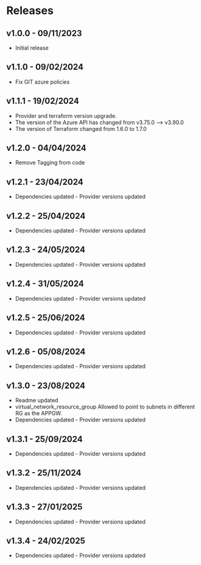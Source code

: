 # Releases

## v1.0.0 - 09/11/2023

* Initial release

## v1.1.0 - 09/02/2024

* Fix GIT azure policies

## v1.1.1 - 19/02/2024

* Provider and terraform version upgrade.
* The version of the Azure API has changed from v3.75.0 --> v3.90.0
* The version of Terraform changed from 1.6.0 to 1.7.0

## v1.2.0 - 04/04/2024

* Remove Tagging from code

## v1.2.1 - 23/04/2024

* Dependencies updated - Provider versions updated

## v1.2.2 - 25/04/2024

* Dependencies updated - Provider versions updated

## v1.2.3 - 24/05/2024

* Dependencies updated - Provider versions updated

## v1.2.4 - 31/05/2024

* Dependencies updated - Provider versions updated

## v1.2.5 - 25/06/2024

* Dependencies updated - Provider versions updated

## v1.2.6 - 05/08/2024

* Dependencies updated - Provider versions updated

## v1.3.0 - 23/08/2024

* Readme updated
* virtual_network_resource_group Allowed to point to subnets in different RG as the APPGW.
* Dependencies updated - Provider versions updated

## v1.3.1 - 25/09/2024

* Dependencies updated - Provider versions updated

## v1.3.2 - 25/11/2024

* Dependencies updated - Provider versions updated

## v1.3.3 - 27/01/2025

* Dependencies updated - Provider versions updated

## v1.3.4 - 24/02/2025

* Dependencies updated - Provider versions updated
